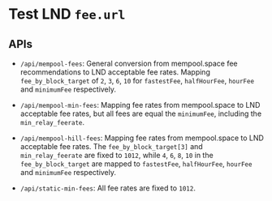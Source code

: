 # Test LND `fee.url`

## APIs

- `/api/mempool-fees`: General conversion from mempool.space fee recommendations to LND acceptable fee rates. Mapping `fee_by_block_target` of `2`, `3`, `6`, `10` for `fastestFee`, `halfHourFee`, `hourFee` and `minimumFee` respectively. 

- `/api/mempool-min-fees`: Mapping fee rates from mempool.space to LND acceptable fee rates, but all fees are equal the `minimumFee`, including the `min_relay_feerate`.

- `/api/mempool-hill-fees`: Mapping fee rates from mempool.space to LND acceptable fee rates. The `fee_by_block_target[3]` and `min_relay_feerate` are fixed to `1012`, while `4`, `6`, `8`, `10` in the `fee_by_block_target` are mapped to `fastestFee`, `halfHourFee`, `hourFee` and `minimumFee` respectively.

- `/api/static-min-fees`: All fee rates are fixed to `1012`.
